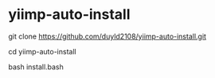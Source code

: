 # yiimp-auto-install

git clone https://github.com/duyld2108/yiimp-auto-install.git

cd yiimp-auto-install

bash install.bash
